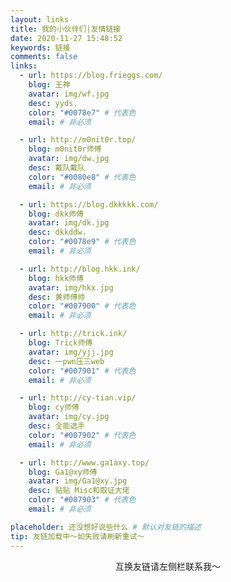 ```yaml
---
layout: links
title: 我的小伙伴们|友情链接
date: 2020-11-27 15:48:52
keywords: 链接
comments: false
links:
  - url: https://blog.frieggs.com/
    blog: 王神
    avatar: img/wf.jpg
    desc: yyds.
    color: "#0078e7" # 代表色
    email: # 非必须

  - url: http://m0nit0r.top/
    blog: m0nit0r师傅
    avatar: img/dw.jpg
    desc: 戴队戴队
    color: "#0080e8" # 代表色
    email: # 非必须

  - url: https://blog.dkkkkk.com/
    blog: dkk师傅
    avatar: img/dk.jpg
    desc: dkkddw.
    color: "#0078e9" # 代表色
    email: # 非必须

  - url: http://blog.hkk.ink/
    blog: hkk师傅
    avatar: img/hkx.jpg
    desc: 黄师傅帅
    color: "#007900" # 代表色
    email: # 非必须

  - url: http://trick.ink/
    blog: Trick师傅
    avatar: img/yjj.jpg
    desc: 一pwn压三web
    color: "#007901" # 代表色
    email: # 非必须

  - url: http://cy-tian.vip/
    blog: cy师傅
    avatar: img/cy.jpg
    desc: 全能选手
    color: "#007902" # 代表色
    email: # 非必须

  - url: http://www.ga1axy.top/
    blog: Ga1@xy师傅
    avatar: img/Ga1@xy.jpg
    desc: 贴贴 Misc和取证大佬
    color: "#007903" # 代表色
    email: # 非必须

placeholder: 还没想好说些什么 # 默认对友链的描述
tip: 友链加载中～如失败请刷新重试～
---
```


<p align="center">互换友链请左侧栏联系我～</p>